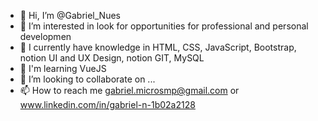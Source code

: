 - 👋 Hi, I’m @Gabriel_Nues
- 👀 I’m interested in look for opportunities for professional and personal developmen
- 🌱 I currently have knowledge in HTML, CSS, JavaScript, Bootstrap, notion UI and UX Design, notion GIT, MySQL
- 🌱 I'm learning VueJS
- 💞️ I’m looking to collaborate on ...
- 📫 How to reach me gabriel.microsmp@gmail.com or www.linkedin.com/in/gabriel-n-1b02a2128

<!---
gabrielnunes0204/gabrielnunes0204 is a ✨ special ✨ repository because its `README.md` (this file) appears on your GitHub profile.
You can click the Preview link to take a look at your changes.
--->
